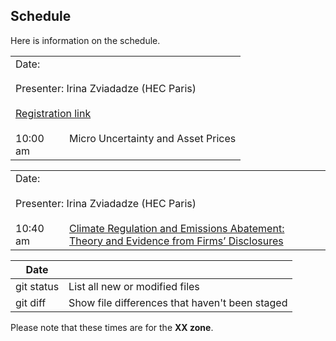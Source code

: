 ## Schedule

Here is information on the schedule.



<table width="100%" cellspacing="5" cellpadding="5">
<tr>
  <td colspan="4" height="40" valign="top" class="session">Date:</td>
</tr>
<tr>
  <td colspan="2" height="40" valign="top" class="chair">Presenter: Irina Zviadadze (HEC Paris)</td>
</tr>
<tr>
  <td colspan="2" height="40" valign="top" class="registration"><a href="RamadoraiZeni_ClimateRegulationEmissionsAbatement.pdf">Registration link</a></td>
</tr>
<tr>
  <td width="70" valign="top" class="time">10:00 am</td>
  <td height="30" valign="top" class="paper">Micro Uncertainty and Asset Prices</td>
</tr>
</table>

<table width="100%" cellspacing="5" cellpadding="5">
<tr>
  <td colspan="2" height="40" valign="top" class="session">Date:</td>
</tr>
<tr>
  <td colspan="2" height="40" valign="top" class="chair">Presenter: Irina Zviadadze (HEC Paris)</td>
</tr>
<tr>
  <td width="70" valign="top" class="time">10:40 am</td>
  <td height="30" valign="top" class="paper"><a href="RamadoraiZeni_ClimateRegulationEmissionsAbatement.pdf">Climate Regulation and Emissions Abatement: Theory and Evidence from Firms’ Disclosures</a></td>
</tr>

| Date |  |
| --- | --- |
| git status | List all new or modified files |
| git diff | Show file differences that haven't been staged |


</table>

<!--
## Calendar

Here is a calendar for the upcoming schedule.

<iframe src="https://calendar.google.com/calendar/embed?height=600&amp;wkst=1&amp;bgcolor=%23ffffff&amp;ctz=America%2FNew_York&amp;src=YXVxdThhYjJkMXVnbW1qNmlicXJnNHZ1bDE2Zmg1MDZAaW1wb3J0LmNhbGVuZGFyLmdvb2dsZS5jb20&amp;color=%233F51B5&amp;color=%237986CB&amp;color=%234285F4&amp;color=%23795548&amp;color=%23F4511E&amp;color=%23D81B60&amp;mode=AGENDA&amp;title=virtual-econ.info" style="border-width:0" width="800" height="600" frameborder="0" scrolling="no"></iframe>

-->

Please note that these times are for the **XX zone**.


